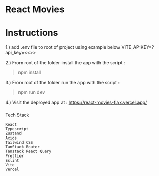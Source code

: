 # React Movies

# Instructions

1.) add .env file to root of project using example below
VITE_APIKEY=?api_key=<<<apikey>>>

2.) From root of the folder install the app with the script :

> npm install

3.) From root of the folder run the app with the script :

> npm run dev


4.) Visit the deployed app at : https://react-movies-flax.vercel.app/

###

Tech Stack

    React
    Typescript
    Zustand
    Axios
    Tailwind CSS
    TanStack Router
    Tanstack React Query
    Prettier
    Eslint
    Vite
    Vercel